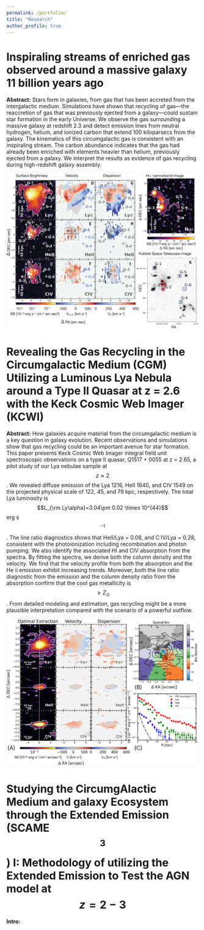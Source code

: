 ```yaml
---
permalink: /portfolio/
title: "Research"
author_profile: true
---
```


Inspiraling streams of enriched gas observed around a massive galaxy 11 billion years ago
====

**Abstract:** Stars form in galaxies, from gas that has been accreted from the intergalactic medium. Simulations have shown that recycling of gas—the reaccretion of gas that was previously ejected from a galaxy—could sustain star formation in the early Universe. We observe the gas surrounding a massive galaxy at redshift 2.3 and detect emission lines from neutral hydrogen, helium, and ionized carbon that extend 100 kiloparsecs from the galaxy. The kinematics of this circumgalactic gas is consistent with an inspiraling stream. The carbon abundance indicates that the gas had already been enriched with elements heavier than helium, previously ejected from a galaxy. We interpret the results as evidence of gas recycling during high-redshift galaxy assembly.

![fig_zhang2023a](/images/Zhang2023a.png)


Revealing the Gas Recycling in the Circumgalactic Medium (CGM) Utilizing a Luminous Lya Nebula around a Type II Quasar at z = 2.6 with the Keck Cosmic Web Imager (KCWI)
====

**Abstract:** How galaxies acquire material from the circumgalactic medium is a key question in galaxy evolution. Recent observations and simulations show that gas recycling could be an important avenue for star formation. This paper presents Keck Cosmic Web Imager integral field unit spectroscopic observations on a type II quasar, Q1517 + 0055 at z = 2.65, a pilot study of our Lya nebulae sample at $$z \approx 2$$. We revealed diffuse emission of the Lya 1216, HeII 1640, and CIV 1549 on the projected physical scale of 122, 45, and 79 kpc, respectively. The total Lya luminosity is $$L_{\rm Ly\alpha}=3.04\pm 0.02 \times 10^{44}$$ erg s$$^{-1}$$. The line ratio diagnostics shows that HeII/Lya = 0.08, and C IV/Lya = 0.28, consistent with the photoionization including recombination and photon pumping. We also identify the associated HI and CIV absorption from the spectra. By fitting the spectra, we derive both the column density and the velocity. We find that the velocity profile from both the absorption and the He ii emission exhibit increasing trends. Moreover, both the line ratio diagnostic from the emission and the column density ratio from the absorption confirm that the cool gas metallicity is $$\geq Z_{\odot}$$. From detailed modeling and estimation, gas recycling might be a more plausible interpretation compared with the scenario of a powerful outflow.

![fig_zhang2023b](/images/Zhang2023b.png)


Studying the CircumgAlactic Medium and galaxy Ecosystem through the Extended Emission (SCAME$$^{3}$$) I: Methodology of utilizing the Extended Emission to Test the AGN model at $$z=2-3$$
====

**Intro:**
